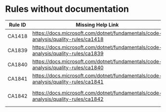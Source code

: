 # Rules without documentation

Rule ID | Missing Help Link | Title |
--------|-------------------|-------|
CA1418 | <https://docs.microsoft.com/dotnet/fundamentals/code-analysis/quality-rules/ca1418> | Use valid platform string |
CA1839 | <https://docs.microsoft.com/dotnet/fundamentals/code-analysis/quality-rules/ca1839> | Use 'Environment.ProcessPath' |
CA1840 | <https://docs.microsoft.com/dotnet/fundamentals/code-analysis/quality-rules/ca1840> | Use 'Environment.CurrentManagedThreadId' |
CA1841 | <https://docs.microsoft.com/dotnet/fundamentals/code-analysis/quality-rules/ca1841> | Prefer Dictionary.Contains methods |
CA1842 | <https://docs.microsoft.com/dotnet/fundamentals/code-analysis/quality-rules/ca1842> | Provide memory-based overrides of async methods when subclassing 'Stream' |
